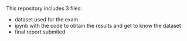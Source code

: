 This repository includes 3 files:

- dataset used for the exam
- ipynb with the code to obtain the results and get to know the dataset
- final report submited
